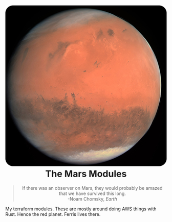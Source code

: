 <div align="center">
  <h1>
    <img src="mars.png" /><br />
    The Mars Modules
  </h1>
  
  <blockquote>
    If there was an observer on Mars, they would probably be amazed that we have
    survived this long.
   <br />
   <footer>-Noam Chomsky, <cite>Earth</cite></footer>

  </blockquote>
</div>


My terraform modules. These are mostly around doing AWS things with Rust. Hence the red planet. Ferris lives there.
